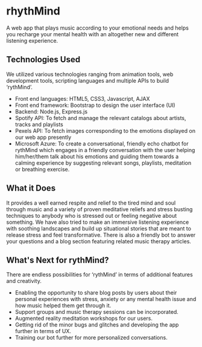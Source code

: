 # rhythMind
A web app that plays music according to your emotional needs and helps you recharge your mental health with an altogether new and different listening experience.

## Technologies Used
We utilized various technologies ranging from animation tools, web development tools, scripting languages and multiple APIs to build ‘rythMind’. 
- Front end languages: HTML5, CSS3, Javascript, AJAX
- Front end framework: Bootstrap to design the user interface (UI)
- Backend: Node.js, Express.js
- Spotify API: To fetch and manage the relevant catalogs about artists, tracks and playlists  
- Pexels API: To fetch images corresponding to the emotions displayed on our web app presently 
- Microsoft Azure: To create a conversational, friendly echo chatbot for rythMind which engages in a friendly conversation with the user helping him/her/them talk about his emotions and guiding them towards a calming experience by suggesting relevant songs, playlists, meditation or breathing exercise.

## What it Does
It provides a well earned respite and relief to the tired mind and soul through music and a variety of proven meditative reliefs and stress busting techniques to anybody who is stressed out or feeling negative about something. We have also tried to make an immersive listening experience with soothing landscapes and build up situational stories that are meant to release stress and feel transformative. There is also a friendly bot to answer your questions and a blog section featuring related music therapy articles.

## What's Next for rythMind?
There are endless possibilities for ‘rythMind’ in terms of additional features and creativity. 
- Enabling the opportunity to share blog posts by users about their personal experiences with stress, anxiety or any mental health issue and how music helped them get through it. 
- Support groups and music therapy sessions can be incorporated. 
- Augmented reality meditation workshops for our users.
- Getting rid of the minor bugs and glitches and developing the app further in terms of UX.
- Training our bot further for more personalized conversations.
